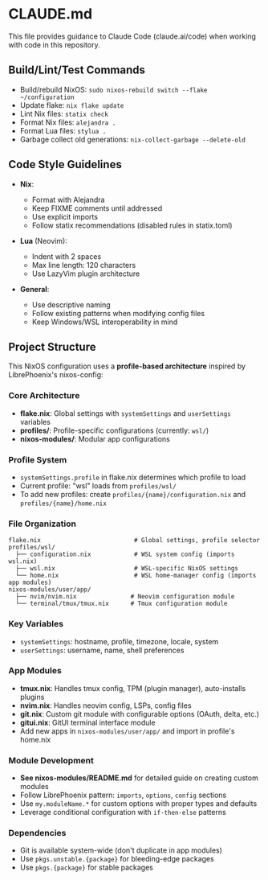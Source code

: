 # CLAUDE.md

This file provides guidance to Claude Code (claude.ai/code) when working with code in this repository.

## Build/Lint/Test Commands

- Build/rebuild NixOS: `sudo nixos-rebuild switch --flake ~/configuration`
- Update flake: `nix flake update`
- Lint Nix files: `statix check`
- Format Nix files: `alejandra .`
- Format Lua files: `stylua .`
- Garbage collect old generations: `nix-collect-garbage --delete-old`

## Code Style Guidelines

- **Nix**:
  - Format with Alejandra
  - Keep FIXME comments until addressed
  - Use explicit imports
  - Follow statix recommendations (disabled rules in statix.toml)

- **Lua** (Neovim):
  - Indent with 2 spaces
  - Max line length: 120 characters
  - Use LazyVim plugin architecture

- **General**:
  - Use descriptive naming
  - Follow existing patterns when modifying config files
  - Keep Windows/WSL interoperability in mind

## Project Structure

This NixOS configuration uses a **profile-based architecture** inspired by LibrePhoenix's nixos-config:

### Core Architecture
- **flake.nix**: Global settings with `systemSettings` and `userSettings` variables
- **profiles/**: Profile-specific configurations (currently: `wsl/`)
- **nixos-modules/**: Modular app configurations

### Profile System
- `systemSettings.profile` in flake.nix determines which profile to load
- Current profile: "wsl" loads from `profiles/wsl/`
- To add new profiles: create `profiles/{name}/configuration.nix` and `profiles/{name}/home.nix`

### File Organization
```
flake.nix                          # Global settings, profile selector
profiles/wsl/
  ├── configuration.nix            # WSL system config (imports wsl.nix)
  ├── wsl.nix                      # WSL-specific NixOS settings
  └── home.nix                     # WSL home-manager config (imports app modules)
nixos-modules/user/app/
  ├── nvim/nvim.nix               # Neovim configuration module
  └── terminal/tmux/tmux.nix      # Tmux configuration module
```

### Key Variables
- `systemSettings`: hostname, profile, timezone, locale, system
- `userSettings`: username, name, shell preferences

### App Modules
- **tmux.nix**: Handles tmux config, TPM (plugin manager), auto-installs plugins
- **nvim.nix**: Handles neovim config, LSPs, config files
- **git.nix**: Custom git module with configurable options (OAuth, delta, etc.)
- **gitui.nix**: GitUI terminal interface module
- Add new apps in `nixos-modules/user/app/` and import in profile's home.nix

### Module Development
- **See nixos-modules/README.md** for detailed guide on creating custom modules
- Follow LibrePhoenix pattern: `imports`, `options`, `config` sections
- Use `my.moduleName.*` for custom options with proper types and defaults
- Leverage conditional configuration with `if-then-else` patterns

### Dependencies
- Git is available system-wide (don't duplicate in app modules)
- Use `pkgs.unstable.{package}` for bleeding-edge packages
- Use `pkgs.{package}` for stable packages